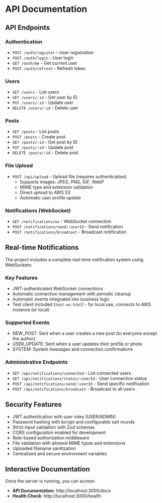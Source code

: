 # API Documentation

## API Endpoints

### Authentication
- `POST /auth/register` - User registration
- `POST /auth/login` - User login
- `GET /auth/me` - Get current user
- `POST /auth/refresh` - Refresh token

### Users
- `GET /users` - List users
- `GET /users/:id` - Get user by ID
- `PUT /users/:id` - Update user
- `DELETE /users/:id` - Delete user

### Posts
- `GET /posts` - List posts
- `POST /posts` - Create post
- `GET /posts/:id` - Get post by ID
- `PUT /posts/:id` - Update post
- `DELETE /posts/:id` - Delete post

### File Upload
- `POST /api/upload` - Upload file (requires authentication)
  - Supports images: JPEG, PNG, GIF, WebP
  - MIME type and extension validation
  - Direct upload to AWS S3
  - Automatic user profile update

### Notifications (WebSocket)
- `GET /notifications/ws` - WebSocket connection
- `POST /notifications/send/:userId` - Send notification
- `POST /notifications/broadcast` - Broadcast notification

## Real-time Notifications

The project includes a complete real-time notification system using WebSockets:

### Key Features

- JWT-authenticated WebSocket connections
- Automatic connection management with periodic cleanup
- Automatic events integrated into business logic
- Test client included (`test-ws.html`) - for local use, connects to AWS instance (or local)

### Supported Events

- NEW_POST: Sent when a user creates a new post (to everyone except the author)
- USER_UPDATE: Sent when a user updates their profile or photo
- SYSTEM: System messages and connection confirmations

### Administrative Endpoints

- `GET /api/notifications/connected` - List connected users
- `GET /api/notifications/status/:userId` - User connection status
- `POST /api/notifications/send/:userId` - Send specific notification
- `POST /api/notifications/broadcast` - Broadcast to all users

## Security Features

- JWT authentication with user roles (USER/ADMIN)
- Password hashing with bcrypt and configurable salt rounds
- Strict input validation with Zod schemas
- CORS configuration enabled for development
- Role-based authorization middleware
- File validation with allowed MIME types and extensions
- Uploaded filename sanitization
- Centralized and secure environment variables

## Interactive Documentation

Once the server is running, you can access:

- **API Documentation**: http://localhost:3000/docs
- **Health Check**: http://localhost:3000/health
